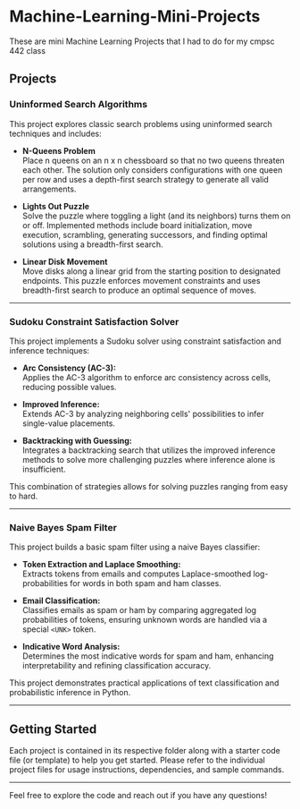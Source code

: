 # Machine-Learning-Mini-Projects
These are mini Machine Learning Projects that I had to do for my cmpsc 442 class
## Projects

### Uninformed Search Algorithms

This project explores classic search problems using uninformed search techniques and includes:

- **N-Queens Problem**  
  Place n queens on an n x n chessboard so that no two queens threaten each other. The solution only considers configurations with one queen per row and uses a depth-first search strategy to generate all valid arrangements.

- **Lights Out Puzzle**  
  Solve the puzzle where toggling a light (and its neighbors) turns them on or off. Implemented methods include board initialization, move execution, scrambling, generating successors, and finding optimal solutions using a breadth-first search.

- **Linear Disk Movement**  
  Move disks along a linear grid from the starting position to designated endpoints. This puzzle enforces movement constraints and uses breadth-first search to produce an optimal sequence of moves.

---

### Sudoku Constraint Satisfaction Solver

This project implements a Sudoku solver using constraint satisfaction and inference techniques:

- **Arc Consistency (AC-3):**  
  Applies the AC-3 algorithm to enforce arc consistency across cells, reducing possible values.

- **Improved Inference:**  
  Extends AC-3 by analyzing neighboring cells' possibilities to infer single-value placements.

- **Backtracking with Guessing:**  
  Integrates a backtracking search that utilizes the improved inference methods to solve more challenging puzzles where inference alone is insufficient.

This combination of strategies allows for solving puzzles ranging from easy to hard.

---

### Naive Bayes Spam Filter

This project builds a basic spam filter using a naive Bayes classifier:

- **Token Extraction and Laplace Smoothing:**  
  Extracts tokens from emails and computes Laplace-smoothed log-probabilities for words in both spam and ham classes.

- **Email Classification:**  
  Classifies emails as spam or ham by comparing aggregated log probabilities of tokens, ensuring unknown words are handled via a special `<UNK>` token.

- **Indicative Word Analysis:**  
  Determines the most indicative words for spam and ham, enhancing interpretability and refining classification accuracy.

This project demonstrates practical applications of text classification and probabilistic inference in Python.

---

## Getting Started

Each project is contained in its respective folder along with a starter code file (or template) to help you get started. Please refer to the individual project files for usage instructions, dependencies, and sample commands.

---

Feel free to explore the code and reach out if you have any questions!

